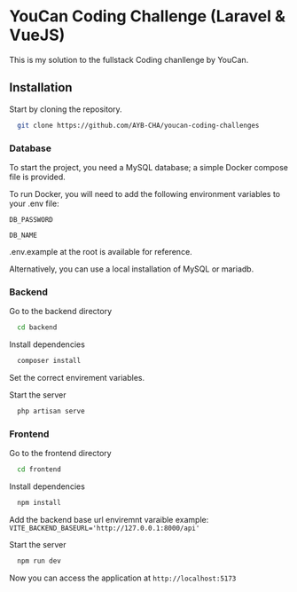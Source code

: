 # YouCan Coding Challenge (Laravel & VueJS)

This is my solution to the fullstack Coding chanllenge by YouCan.

## Installation

Start by cloning the repository.

```bash
  git clone https://github.com/AYB-CHA/youcan-coding-challenges
```

### Database

To start the project, you need a MySQL database; a simple Docker compose file is provided.

To run Docker, you will need to add the following environment variables to your .env file:

`DB_PASSWORD`

`DB_NAME`

.env.example at the root is available for reference.

Alternatively, you can use a local installation of MySQL or mariadb.

### Backend

Go to the backend directory

```bash
  cd backend
```

Install dependencies

```bash
  composer install
```

Set the correct envirement variables.

Start the server

```bash
  php artisan serve
```

### Frontend

Go to the frontend directory

```bash
  cd frontend
```

Install dependencies

```bash
  npm install
```

Add the backend base url enviremnt varaible example:
`VITE_BACKEND_BASEURL='http://127.0.0.1:8000/api'`

Start the server

```bash
  npm run dev
```

Now you can access the application at `http://localhost:5173`
